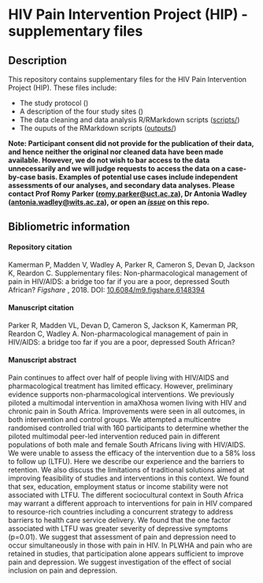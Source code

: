 # HIV Pain Intervention Project (HIP) - supplementary files

## Description

This repository contains supplementary files for the HIV Pain Intervention Project (HIP). These files include: 

- The study protocol () 
- A description of the four study sites ()  
- The data cleaning and data analysis R/RMarkdown scripts ([scripts/](scripts/))  
- The ouputs of the RMarkdown scripts ([outputs/](outputs/))  

**Note: Participant consent did not provide for the publication of their data, and hence neither the original nor cleaned data have been made available. However, we do not wish to bar access to the data unnecessarily and we will judge requests to access the data on a case-by-case basis. Examples of potential use cases include independent assessments of our analyses, and secondary data analyses. Please contact Prof Romy Parker ([romy.parker@uct.ac.za](mailto:romy.parker@uct.ac.za)), Dr Antonia Wadley ([antonia.wadley@wits.ac.za](mailto:antonia.wadley@wits.ac.za)), or open an [_issue_](https://github.com/kamermanpr/HIP-supplement/issues) on this repo.**

## Bibliometric information

#### Repository citation
Kamerman P, Madden V, Wadley A, Parker R, Cameron S, Devan D, Jackson K, Reardon C. Supplementary files: Non-pharmacological management of pain in HIV/AIDS: a bridge too far if you are a poor, depressed South African? _Figshare_ , 2018. DOI: [10.6084/m9.figshare.6148394](https://doi.org/10.6084/m9.figshare.6148394)

#### Manuscript citation 
Parker R, Madden VL, Devan D, Cameron S, Jackson K, Kamerman PR, Reardon C, Wadley A. Non-pharmacological management of pain in HIV/AIDS: a bridge too far if you are a poor, depressed South African?

#### Manuscript abstract
Pain continues to affect over half of people living with HIV/AIDS and pharmacological treatment has limited efficacy. However, preliminary evidence supports non-pharmacological interventions.  We previously piloted a multimodal intervention in amaXhosa women living with HIV and chronic pain in South Africa. Improvements were seen in all outcomes, in both intervention and control groups. We attempted a multicentre randomised controlled trial with 160 participants to determine whether the piloted multimodal peer-led intervention reduced pain in different populations of both male and female South Africans living with HIV/AIDS. We were unable to assess the efficacy of the intervention due to a 58% loss to follow up (LTFU). Here we describe our experience and the barriers to retention. We also discuss the limitations of traditional solutions aimed at improving feasibility of studies and interventions in this context. We found that sex, education, employment status or income stability were not associated with LTFU. The different sociocultural context in South Africa may warrant a different approach to interventions for pain in HIV compared to resource-rich countries including a concurrent strategy to address barriers to health care service delivery. We found that the one factor associated with LTFU was greater severity of depressive symptoms (p=0.01). We suggest that assessment of pain and depression need to occur simultaneously in those with pain in HIV. In PLWHA and pain who are retained in studies, that participation alone appears sufficient to improve pain and depression. We suggest investigation of the effect of social inclusion on pain and depression. 
